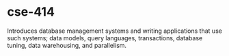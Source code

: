 # cse-414
Introduces database management systems and writing applications that use such systems; data models, query languages, transactions, database tuning, data warehousing, and parallelism. 
